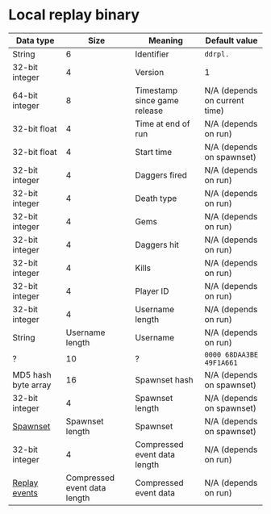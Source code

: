 # Local replay binary

| Data type                                                                                                     |                         Size | Meaning                      | Default value                 |
|---------------------------------------------------------------------------------------------------------------|------------------------------|------------------------------|-------------------------------|
| String                                                                                                        |                            6 | Identifier                   | `ddrpl.`                      |
| 32-bit integer                                                                                                |                            4 | Version                      | 1                             |
| 64-bit integer                                                                                                |                            8 | Timestamp since game release | N/A (depends on current time) |
| 32-bit float                                                                                                  |                            4 | Time at end of run           | N/A (depends on run)          |
| 32-bit float                                                                                                  |                            4 | Start time                   | N/A (depends on spawnset)     |
| 32-bit integer                                                                                                |                            4 | Daggers fired                | N/A (depends on run)          |
| 32-bit integer                                                                                                |                            4 | Death type                   | N/A (depends on run)          |
| 32-bit integer                                                                                                |                            4 | Gems                         | N/A (depends on run)          |
| 32-bit integer                                                                                                |                            4 | Daggers hit                  | N/A (depends on run)          |
| 32-bit integer                                                                                                |                            4 | Kills                        | N/A (depends on run)          |
| 32-bit integer                                                                                                |                            4 | Player ID                    | N/A (depends on run)          |
| 32-bit integer                                                                                                |                            4 | Username length              | N/A (depends on run)          |
| String                                                                                                        |              Username length | Username                     | N/A (depends on run)          |
| ?                                                                                                             |                           10 | ?                            | `0000 68DAA3BE 49F1A661`      |
| MD5 hash byte array                                                                                           |                           16 | Spawnset hash                | N/A (depends on spawnset)     |
| 32-bit integer                                                                                                |                            4 | Spawnset length              | N/A (depends on spawnset)     |
| [Spawnset](https://github.com/NoahStolk/DevilDaggersInfo/blob/master/docs/game-formats/spawnset-binary.md)    |              Spawnset length | Spawnset                     | N/A (depends on spawnset)     |
| 32-bit integer                                                                                                |                            4 | Compressed event data length | N/A (depends on run)          |
| [Replay events](https://github.com/NoahStolk/DevilDaggersInfo/blob/master/docs/game-formats/replay-events.md) | Compressed event data length | Compressed event data        | N/A (depends on run)          |
